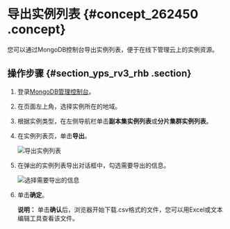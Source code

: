 # 导出实例列表 {#concept_262450 .concept}

您可以通过MongoDB控制台导出实例列表，便于在线下管理云上的实例资源。

## 操作步骤 {#section_yps_rv3_rhb .section}

1.  登录[MongoDB管理控制台](https://mongodb.console.aliyun.com/#mongodb/list)。
2.  在页面左上角，选择实例所在的地域。
3.  根据实例类型，在左侧导航栏单击**副本集实例列表**或**分片集群实例列表**。
4.  在实例列表页，单击**导出**。

    ![导出实例列表](http://static-aliyun-doc.oss-cn-hangzhou.aliyuncs.com/assets/img/216850/155730607646763_zh-CN.png)

5.  在弹出的实例列表导出对话框中，勾选需要导出的信息。

    ![选择需要导出的信息](http://static-aliyun-doc.oss-cn-hangzhou.aliyuncs.com/assets/img/216850/155730607646764_zh-CN.png)

6.  单击**确定**。

    **说明：** 单击**确认**后，浏览器开始下载.csv格式的文件，您可以用Excel或文本编辑工具查看该文件。


